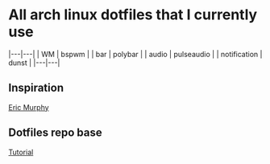 # All arch linux dotfiles that I currently use

|---|---|
| WM | bspwm |
| bar | polybar |
| audio | pulseaudio |
| notification | dunst |
|---|---|
## Inspiration
[Eric Murphy](https://github.com/ericmurphyxyz/dotfiles)
## Dotfiles repo base
[Tutorial](https://www.atlassian.com/git/tutorials/dotfiles)
